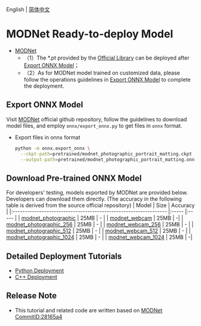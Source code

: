 English | [简体中文](README.md)
# MODNet Ready-to-deploy Model

- [MODNet](https://github.com/ZHKKKe/MODNet/commit/28165a4)
  - （1）The *.pt provided by the [Official Library](https://github.com/ZHKKKe/MODNet/) can be deployed after [Export ONNX Model](#导出ONNX模型)；
  - （2）As for MODNet model trained on customized data, please follow the operations guidelines in [Export ONNX Model](#%E5%AF%BC%E5%87%BAONNX%E6%A8%A1%E5%9E%8B) to complete the deployment.

##  Export ONNX Model


Visit [MODNet](https://github.com/ZHKKKe/MODNet) official github repository, follow the guidelines to download model files, and employ `onnx/export_onnx.py` to get files in `onnx` format.

* Export files in onnx format
  ```bash
  python -m onnx.export_onnx \
    --ckpt-path=pretrained/modnet_photographic_portrait_matting.ckpt \
    --output-path=pretrained/modnet_photographic_portrait_matting.onnx
  ```

## Download Pre-trained ONNX Model

For developers' testing, models exported by MODNet are provided below. Developers can download them directly. (The accuracy in the following table is derived from the source official repository)
| Model                                                               | Size    | Accuracy    |
|:---------------------------------------------------------------- |:----- |:----- |
| [modnet_photographic](https://bj.bcebos.com/paddlehub/fastdeploy/modnet_photographic_portrait_matting.onnx) | 25MB | - |
| [modnet_webcam](https://bj.bcebos.com/paddlehub/fastdeploy/modnet_webcam_portrait_matting.onnx) | 25MB | -|
| [modnet_photographic_256](https://bj.bcebos.com/paddlehub/fastdeploy/modnet_photographic_portrait_matting-256x256.onnx) | 25MB | - |
| [modnet_webcam_256](https://bj.bcebos.com/paddlehub/fastdeploy/modnet_webcam_portrait_matting-256x256.onnx) | 25MB | - |
| [modnet_photographic_512](https://bj.bcebos.com/paddlehub/fastdeploy/modnet_photographic_portrait_matting-512x512.onnx) | 25MB  | - |
| [modnet_webcam_512](https://bj.bcebos.com/paddlehub/fastdeploy/modnet_webcam_portrait_matting-512x512.onnx) | 25MB | - |
| [modnet_photographic_1024](https://bj.bcebos.com/paddlehub/fastdeploy/modnet_photographic_portrait_matting-1024x1024.onnx) | 25MB | - |
| [modnet_webcam_1024](https://bj.bcebos.com/paddlehub/fastdeploy/modnet_webcam_portrait_matting-1024x1024.onnx) | 25MB | -|




## Detailed Deployment Tutorials

- [Python Deployment](python)
- [C++ Deployment](cpp)


## Release Note

- This tutorial and related code are written based on [MODNet CommitID:28165a4](https://github.com/ZHKKKe/MODNet/commit/28165a4) 
